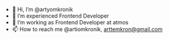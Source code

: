 - 👋 Hi, I’m @artyomkronik
- 👀 I’m experienced Frontend Developer
- 🌱 I’m working as Frontend Developer at atmos
- 📫 How to reach me @artiomkronik, arttemkron@gmail.com

